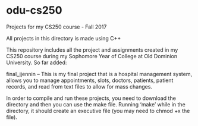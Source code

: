 # odu-cs250
Projects for my CS250 course - Fall 2017

All projects in this directory is made using C++

This repository includes all the project and assignments created in my CS250 course during my Sophomore Year of College at Old Dominion University. 
So far added:

final_jjennin – This is my final project that is a hospital management system, allows you to manage appointments, slots, doctors, patients, patient records, and read from text files to allow for mass changes. 

In order to compile and run these projects, you need to download the directory and then you can use the make file. Running ‘make’ while in the directory, it should create an executive file (you may need to chmod +x the file).
